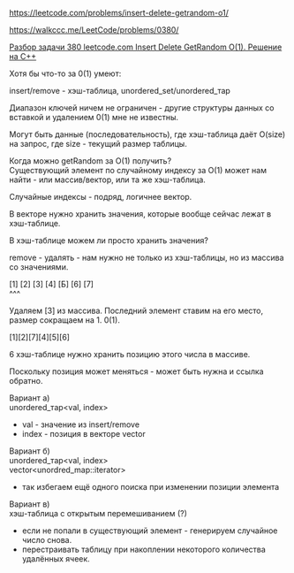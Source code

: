 https://leetcode.com/problems/insert-delete-getrandom-o1/

https://walkccc.me/LeetCode/problems/0380/

[Разбор задачи 380 leetcode.com Insert Delete GetRandom O(1). Решение на C++](https://www.youtube.com/watch?v=knlHlKV6Uag)

Хотя бы что-то за 0(1) умеют:

insert/remove - хэш-таблица, unordered_set/unordered_тар

Диапазон ключей ничем не ограничен - другие структуры данных со вставкой и удалением 0(1) мне не известны.

Могут быть данные (последовательность), где хэш-таблица даёт O(size) на запрос, где size - текущий размер таблицы.

Когда можно getRandom за O(1) получить?  
Существующий элемент по случайному индексу за O(1) может нам найти - или массив/вектор, или та же хэш-таблица.

Случайные индексы - подряд, логичнее вектор.

В векторе нужно хранить значения, которые вообще сейчас лежат в хэш-таблице.

В хэш-таблице можем ли просто хранить значения?

remove - удалять - нам нужно не только из хэш-таблицы, но из массива со значениями.

[1] [2] [3] [4] [Б] [6] [7]  
    	^^^


Удаляем [3] из массива. Последний элемент ставим на его место, размер сокращаем на 1. 0(1).

[1][2][7][4][5][6]

6 хэш-таблице нужно хранить позицию этого числа в массиве.

Поскольку позиция может меняться - может быть нужна и ссылка обратно.

Вариант а)  
unordered_тар<val, index>  
- val - значение из insert/remove  
- index - позиция в векторе vector<val>

Вариант б)  
unordered_тар<val, index>   
vector<unordred_map::iterator>  
- так избегаем ещё одного поиска при изменении позиции элемента

Вариант в)  
хэш-таблица с открытым перемешиванием (?)  
- если не попали в существующий элемент - генерируем случайное число снова.  
- перестраивать таблицу при накоплении некоторого количества удалённых ячеек.

